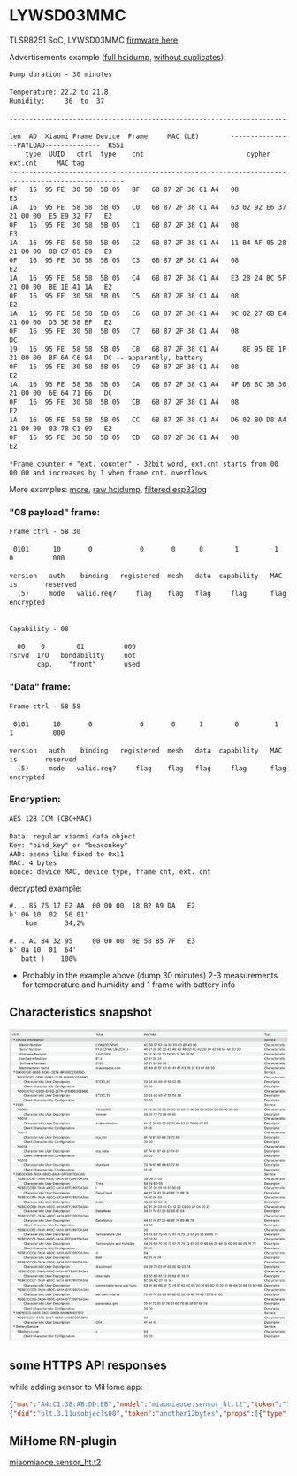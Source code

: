 # LYWSD03MMC

TLSR8251 SoC, LYWSD03MMC [firmware here](https://github.com/custom-components/sensor.mitemp_bt/issues/7#issuecomment-570829260)

Advertisements example ([full hcidump](lywsd03mmcdump.txt), [without duplicates](lywsd03mmcdump_noduplicates.txt)):

```
Dump duration - 30 minutes

Temperature: 22.2 to 21.8
Humidity:     36  to  37

---------------------------------------------------------------------------------------------------
len  AD  Xiaomi Frame Device  Frame     MAC (LE)        ----------------PAYLOAD--------------  RSSI
    type  UUID   ctrl  type    cnt                          cypher      ext.cnt     MAC tag
---------------------------------------------------------------------------------------------------
0F   16  95 FE  30 58  5B 05   BF   6B 87 2F 38 C1 A4   08                                      E3
1A   16  95 FE  58 58  5B 05   C0   6B 87 2F 38 C1 A4   63 02 92 E6 37  21 00 00  E5 E9 32 F7   E2
0F   16  95 FE  30 58  5B 05   C1   6B 87 2F 38 C1 A4   08                                      E3
1A   16  95 FE  58 58  5B 05   C2   6B 87 2F 38 C1 A4   11 B4 AF 05 28  21 00 00  8B C7 85 E9   E3
0F   16  95 FE  30 58  5B 05   C3   6B 87 2F 38 C1 A4   08                                      E2
1A   16  95 FE  58 58  5B 05   C4   6B 87 2F 38 C1 A4   E3 28 24 BC 5F  21 00 00  BE 1E 41 1A   E2
0F   16  95 FE  30 58  5B 05   C5   6B 87 2F 38 C1 A4   08                                      E2
1A   16  95 FE  58 58  5B 05   C6   6B 87 2F 38 C1 A4   9C 02 27 6B E4  21 00 00  D5 5E 58 EF   E2
0F   16  95 FE  30 58  5B 05   C7   6B 87 2F 38 C1 A4   08                                      DC
19   16  95 FE  58 58  5B 05   C8   6B 87 2F 38 C1 A4      8E 95 EE 1F  21 00 00  BF 6A C6 94   DC -- apparantly, battery
0F   16  95 FE  30 58  5B 05   C9   6B 87 2F 38 C1 A4   08                                      E2
1A   16  95 FE  58 58  5B 05   CA   6B 87 2F 38 C1 A4   4F DB 8C 38 30  21 00 00  6E 64 71 E6   DC
0F   16  95 FE  30 58  5B 05   CB   6B 87 2F 38 C1 A4   08                                      E2
1A   16  95 FE  58 58  5B 05   CC   6B 87 2F 38 C1 A4   D6 02 B0 D8 A4  21 00 00  03 7B C1 69   E2
0F   16  95 FE  30 58  5B 05   CD   6B 87 2F 38 C1 A4   08                                      E2

*Frame counter + "ext. counter" - 32bit word, ext.cnt starts from 00 00 00 and increases by 1 when frame cnt. overflows
```

More examples: [more](https://github.com/custom-components/sensor.mitemp_bt/issues/7#issuecomment-568723038), [raw hcidump](https://github.com/custom-components/sensor.mitemp_bt/issues/7#issuecomment-566897865), [filtered esp32log](https://github.com/custom-components/sensor.mitemp_bt/issues/7#issuecomment-573395064)

### "08 payload" frame:

```
Frame ctrl - 58 30

 0101      10       0            0       0      0        1         1         0          000

version   auth    binding   registered  mesh   data  capability   MAC        is       reserved
  (5)     mode   valid.req?     flag    flag   flag     flag      flag    encrypted


Capability - 08

  00    0        01          000
rsrvd  I/O   bondability     not
       cap.    "front"       used
```

### "Data" frame:

```
Frame ctrl - 58 58

 0101      10       0            0       0      1        0         1         1          000

version   auth    binding   registered  mesh   data  capability   MAC        is       reserved
  (5)     mode   valid.req?     flag    flag   flag     flag      flag    encrypted

```

### Encryption:

```
AES 128 CCM (CBC+MAC)

Data: regular xiaomi data object
Key: "bind_key" or "beaconkey"
AAD: seems like fixed to 0x11
MAC: 4 bytes
nonce: device MAC, device type, frame cnt, ext. cnt
```

decrypted example:

```shell
#... 85 75 17 E2 AA  00 00 00  18 B2 A9 DA   E2
b' 06 10  02  56 01'
    hum       34,2%

#... AC 84 32 95     00 00 00  0E 58 B5 7F   E3
b' 0a 10  01  64'
   batt )    100%
```

* Probably in the example above (dump 30 minutes) 2-3 measurements for temperature and humidity and 1 frame with battery info

## Characteristics snapshot

![adafruit bluefruit snapshot](characteristics_snapshot.png)

## some HTTPS API responses

while adding sensor to MiHome app:

```json
{"mac":"A4:C1:38:AB:DD:EB","model":"miaomiaoce.sensor_ht.t2","token":"12byteshex","did":"blt.3.11usobjecls00"}
{"did":"blt.3.11usobjecls00","token":"another12bytes","props":[{"type":"prop","key":"bind_key","value":"16bytes"},{"type":"prop","key":"smac","value":"A4:C1:38:AB:DD:EB"}]}
```

## MiHome RN-plugin

[miaomiaoce.sensor_ht.t2](https://github.com/wiecosystem/Bluetooth/files/4230785/miaomiaoce.sensor_ht.t2.zip)
